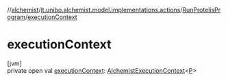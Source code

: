 //[alchemist](../../../index.md)/[it.unibo.alchemist.model.implementations.actions](../index.md)/[RunProtelisProgram](index.md)/[executionContext](execution-context.md)

# executionContext

[jvm]\
private open val [executionContext](execution-context.md): [AlchemistExecutionContext](../../it.unibo.alchemist.protelis/-alchemist-execution-context/index.md)<[P](../../it.unibo.alchemist.model/-protelis-incarnation/index.md)>

